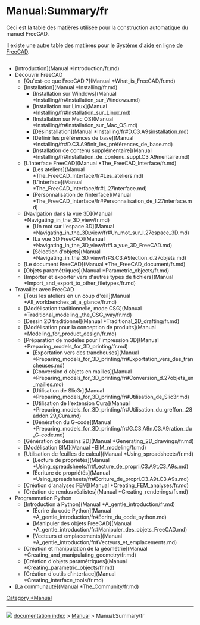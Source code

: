 # Manual:Summary/fr
Ceci est la table des matières utilisée pour la construction automatique du manuel FreeCAD.

Il existe une autre table des matières pour le [Système d\'aide en ligne de FreeCAD](Online_Help_Toc/fr.md).

<img alt="" src=images/Crystal_Clear_manual.png  style="width   *64px;">

-   [Introduction](Manual   *Introduction/fr.md)
-   Découvrir FreeCAD
    -   [Qu\'est-ce que FreeCAD ?](Manual   *What_is_FreeCAD/fr.md)
    -   [Installation](Manual   *Installing/fr.md)
        -   [Installation sur Windows](Manual   *Installing/fr#Installation_sur_Windows.md)
        -   [Installation sur Linux](Manual   *Installing/fr#Installation_sur_Linux.md)
        -   [Installation sur Mac OS](Manual   *Installing/fr#Installation_sur_Mac_OS.md)
        -   [Désinstallation](Manual   *Installing/fr#D.C3.A9sinstallation.md)
        -   [Définir les préférences de base](Manual   *Installing/fr#D.C3.A9finir_les_préférences_de_base.md)
        -   [Installation de contenu supplémentaire](Manual   *Installing/fr#Installation_de_contenu_suppl.C3.A9mentaire.md)
    -   [L\'interface FreeCAD](Manual   *The_FreeCAD_Interface/fr.md)
        -   [Les ateliers](Manual   *The_FreeCAD_Interface/fr#Les_ateliers.md)
        -   [L\'interface](Manual   *The_FreeCAD_Interface/fr#L.27interface.md)
        -   [Personnalisation de l\'interface](Manual   *The_FreeCAD_Interface/fr#Personnalisation_de_l.27interface.md)
    -   [Navigation dans la vue 3D](Manual   *Navigating_in_the_3D_view/fr.md)
        -   [Un mot sur l\'espace 3D](Manual   *Navigating_in_the_3D_view/fr#Un_mot_sur_l.27espace_3D.md)
        -   [La vue 3D FreeCAD](Manual   *Navigating_in_the_3D_view/fr#La_vue_3D_FreeCAD.md)
        -   [Sélection d\'objets](Manual   *Navigating_in_the_3D_view/fr#S.C3.A9lection_d.27objets.md)
    -   [Le document FreeCAD](Manual   *The_FreeCAD_document/fr.md)
    -   [Objets paramétriques](Manual   *Parametric_objects/fr.md)
    -   [Importer et exporter vers d\'autres types de fichiers](Manual   *Import_and_export_to_other_filetypes/fr.md)
-   Travailler avec FreeCAD
    -   [Tous les ateliers en un coup d\'œil](Manual   *All_workbenches_at_a_glance/fr.md)
    -   [Modélisation traditionnelle, mode CSG](Manual   *Traditional_modeling,_the_CSG_way/fr.md)
    -   [Dessin 2D traditionnel](Manual   *Traditional_2D_drafting/fr.md)
    -   [Modélisation pour la conception de produits](Manual   *Modeling_for_product_design/fr.md)
    -   [Préparation de modèles pour l\'impression 3D](Manual   *Preparing_models_for_3D_printing/fr.md)
        -   [Exportation vers des trancheuses](Manual   *Preparing_models_for_3D_printing/fr#Exportation_vers_des_trancheuses.md)
        -   [Conversion d\'objets en mailles](Manual   *Preparing_models_for_3D_printing/fr#Conversion_d.27objets_en_mailles.md)
        -   [Utilisation de Slic3r](Manual   *Preparing_models_for_3D_printing/fr#Utilisation_de_Slic3r.md)
        -   [Utilisation de l\'extension Cura](Manual   *Preparing_models_for_3D_printing/fr#Utilisation_du_greffon_.28addon.29_Cura.md)
        -   [Génération du G-code](Manual   *Preparing_models_for_3D_printing/fr#G.C3.A9n.C3.A9ration_du_G-code.md)
    -   [Génération de dessins 2D](Manual   *Generating_2D_drawings/fr.md)
    -   [Modélisation BIM](Manual   *BIM_modeling/fr.md)
    -   [Utilisation de feuilles de calcul](Manual   *Using_spreadsheets/fr.md)
        -   [Lecture de propriétés](Manual   *Using_spreadsheets/fr#Lecture_de_propri.C3.A9t.C3.A9s.md)
        -   [Écriture de propriétés](Manual   *Using_spreadsheets/fr#Ecriture_de_propri.C3.A9t.C3.A9s.md)
    -   [Création d\'analyses FEM](Manual   *Creating_FEM_analyses/fr.md)
    -   [Création de rendus réalistes](Manual   *Creating_renderings/fr.md)
-   Programmation Python
    -   [Introduction à Python](Manual   *A_gentle_introduction/fr.md)
        -   [Écrire du code Python](Manual   *A_gentle_introduction/fr#Ecrire_du_code_python.md)
        -   [Manipuler des objets FreeCAD](Manual   *A_gentle_introduction/fr#Manipuler_des_objets_FreeCAD.md)
        -   [Vecteurs et emplacements](Manual   *A_gentle_introduction/fr#Vecteurs_et_emplacements.md)
    -   [Création et manipulation de la géométrie](Manual   *Creating_and_manipulating_geometry/fr.md)
    -   [Création d\'objets paramétriques](Manual   *Creating_parametric_objects/fr.md)
    -   [Création d\'outils d\'interface](Manual   *Creating_interface_tools/fr.md)
-   [La communauté](Manual   *The_Community/fr.md)



[Category   *Manual](Category_Manual.md)



---
![](images/Right_arrow.png) [documentation index](../README.md) > [Manual](Category_Manual.md) > Manual:Summary/fr
